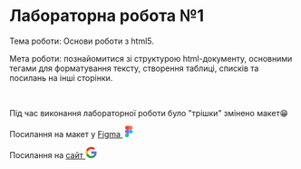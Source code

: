 <h1>Лабораторна робота №1</h1>
<p>Тема роботи: Основи роботи з html5.</p>
<p>Мета роботи: познайомитися зі структурою html-документу, основними тегами
для форматування тексту, створення таблиці, списків та посилань на інші
сторінки.</p>
<br>
<p>Під час виконання лабораторної роботи було "трішки" змінено макет😁</p>
<p>Посилання на макет у <a  target="_blank" href="https://www.figma.com/file/im26ayp4vinuc22bGS7qLU/Lab1?node-id=1%3A391" >Figma <img src="https://github.com/devicons/devicon/blob/master/icons/figma/figma-original.svg" alt="figma" width="20" height="20"/></a></p>
<p>Посилання на  <a href="[https://lizziss.github.io/WEB_LAB1/](https://lizziss.github.io/WEB_LAB1/)" target="_blank">сайт <img src="https://github.com/devicons/devicon/blob/master/icons/google/google-original.svg" alt="website" width="20" height="20"/></a></p>
